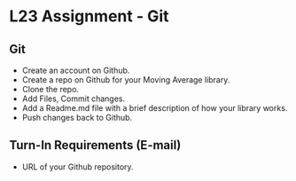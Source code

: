 # L23 Assignment - Git

## Git

- Create an account on Github.
- Create a repo on Github for your Moving Average library.
- Clone the repo.
- Add Files, Commit changes.
- Add a Readme.md file with a brief description of how your library works.
- Push changes back to Github.

## Turn-In Requirements (E-mail)

- URL of your Github repository.
